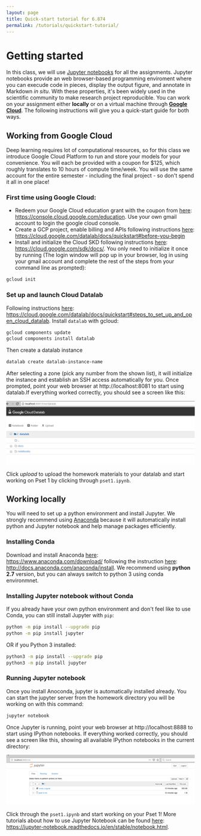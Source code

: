 ```yaml
---
layout: page
title: Quick-start tutorial for 6.874
permalink: /tutorials/quickstart-tutorial/
---
```


# Getting started
In this class, we will use [Jupyter notebooks](http://jupyter.org/) for all the
assignments. Jupyter notebooks provide an web browser-based programming enviroment where you can execude code in pieces, display the output figure, and annotate in Markdown *in situ*. With these properties, it's been widely used in the scientific community to make research project reproducible. You can work on your assignment either **locally** or on a virtual machine
through [**Google Cloud**](https://cloud.google.com/). The following instructions will give you a quick-start guide for both ways. 

## Working from Google Cloud
Deep learning requires lot of computational resources, so for this class we introduce Google Cloud Platform to run and store your models for your convenience. You will each be provided with a coupon for $125, which roughly translates to 10 hours of compute time/week. You will use the same account for the entire semester - including the final project - so don't spend it all in one place!

### First time using Google Cloud:
* Redeem your Google Cloud education grant with the coupon from [here](https://console.cloud.google.com/education): https://console.cloud.google.com/education. Use your own gmail account to login the google cloud console.
* Create a GCP project, enable billing and APIs following instructions [here](https://cloud.google.com/datalab/docs/quickstart#before-you-begin): https://cloud.google.com/datalab/docs/quickstart#before-you-begin
* Install and initialize the Cloud SKD following instructions [here](https://cloud.google.com/sdk/docs/): https://cloud.google.com/sdk/docs/. You only need to initialize it once by running (The login window will pop up in your browser, log in using your gmail account and complete the rest of the steps from your command line as prompted): 
```bash
gcloud init
```
### Set up and launch Cloud Datalab
Following instructions [here](https://cloud.google.com/datalab/docs/quickstart#steps_to_set_up_and_open_cloud_datalab): https://cloud.google.com/datalab/docs/quickstart#steps_to_set_up_and_open_cloud_datalab. Install `datalab` with gcloud:
```bash
gcloud components update
gcloud components install datalab
```
Then create a datalab instance 
```bash
datalab create datalab-instance-name
```
After selecting a zone (pick any number from the shown list), it will initialize the instance and establish an SSH access automatically for you. Once prompted, point your web browser at http://localhost:8081 to
start using datalab.If everything worked correctly, you should see a screen like this:

<div class='fig figcenter'>
  <img src='/assets/googlecloud.png'>
</div>

Click *upload* to upload the homework materials to your datalab and start working on Pset 1 by clicking through `pset1.ipynb`.

## Working locally
You will need to set up a python environment and install Jupyter. We strongly recommend using [Anaconda](https://www.anaconda.com/download/#macos) because it will automatically install python and Jupyter notebook and help manage packages efficiently.
### Installing Conda
Download and install Anaconda [here](https://www.anaconda.com/download/): https://www.anaconda.com/download/ following the instruction [here](http://docs.anaconda.com/anaconda/install): http://docs.anaconda.com/anaconda/install. We recommend using **python 2.7** version, but you can always switch to python 3 using conda environmnet. 
### Installing Jupyter notebook without Conda
If you already have your own python environment and don't feel like to use Conda, you can still install Jupyter with `pip`:
```bash
python -m pip install --upgrade pip
python -m pip install jupyter
```
OR if you Python 3 installed:
```bash
python3 -m pip install --upgrade pip
python3 -m pip install jupyter
```
### Running Jupyter notebook
Once you install Anoconda, jupyter is automatically installed already. You can start the jupyter server from the homework directory you will be working on with this command:
```bash
jupyter notebook
```
Once Jupyter is running, point your web browser at http://localhost:8888 to
start using IPython notebooks. If everything worked correctly, you should
see a screen like this, showing all available IPython notebooks in the current
directory:

<div class='fig figcenter'>
  <img src='/assets/ipynotebook.png'>
</div>

Click through the `pset1.ipynb` and start working on your Pset 1! More tutorials about how to use Jupyter Notebook can be found [here](https://jupyter-notebook.readthedocs.io/en/stable/notebook.html): https://jupyter-notebook.readthedocs.io/en/stable/notebook.html.

